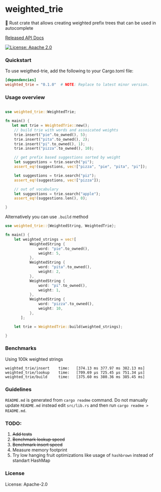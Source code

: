 # weighted_trie

🦀 Rust crate that allows creating weighted prefix trees that can be used in autocomplete

[Released API Docs](https://docs.rs/crate/weighted_trie/latest)

[![License: Apache 2.0](https://img.shields.io/badge/license-Apache_2.0-blue.svg)](https://github.com/subpath/weighted_trie/blob/main/LICENSE)

### Quickstart
To use weigthed-trie, add the following to your Cargo.toml file:

```toml
[dependencies]
weighted_trie = "0.1.0"  # NOTE: Replace to latest minor version.
```

### Usage overview

```rust

use weighted_trie::WeightedTrie;

fn main() {
   let mut trie = WeightedTrie::new();
    // build trie with words and assoicated weights
    trie.insert("pie".to_owned(), 5);
    trie.insert("pita".to_owned(), 2);
    trie.insert("pi".to_owned(), 1);
    trie.insert("pizza".to_owned(), 10);

    // get prefix based suggestions sorted by weight
    let suggestions = trie.search("pi");
    assert_eq!(suggestions, vec!["pizza", "pie", "pita", "pi"]);

    let suggestions = trie.search("piz");
    assert_eq!(suggestions, vec!["pizza"]);

    // out of vocabulary
    let suggestions = trie.search("apple");
    assert_eq!(suggestions.len(), 0);

}

```
Alternatively you can use `.build`  method

```rust
use weighted_trie::{WeightedString, WeightedTrie};

fn main() {
    let weighted_strings = vec![
           WeightedString {
               word: "pie".to_owned(),
               weight: 5,
           },
           WeightedString {
               word: "pita".to_owned(),
               weight: 2,
           },
           WeightedString {
               word: "pi".to_owned(),
               weight: 1,
           },
           WeightedString {
               word: "pizza".to_owned(),
               weight: 10,
           },
       ];

    let trie = WeightedTrie::build(weighted_strings);

}

```

### Benchmarks
Using 100k weighted strings

```
weighted_trie/insert    time:   [374.13 ms 377.97 ms 382.13 ms]
weighted_trie/lookup    time:   [709.69 µs 725.45 µs 751.34 µs]
weighted_trie/build     time:   [375.60 ms 380.36 ms 385.45 ms]
```

### Guidelines
`README.md` is generated from `cargo readme` command.
Do not manually update `README.md` instead edit `src/lib.rs`
and then run `cargo readme > README.md`.

### TODO:
1. ~~Add tests~~
2. ~~Benchmark lookup speed~~
3. ~~Benchmark insert speed~~
4. Measure memory footprint
5. Try low hanging fruit optimizations like usage of `hashbrown` instead of standart HashMap


### License

License: Apache-2.0
